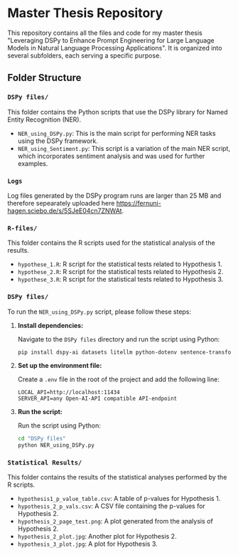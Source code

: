 # Master Thesis Repository

This repository contains all the files and code for my master thesis "Leveraging DSPy to Enhance Prompt Engineering for Large Language Models in Natural Language Processing Applications". It is organized into several subfolders, each serving a specific purpose.

## Folder Structure


### `DSPy files/`

This folder contains the Python scripts that use the DSPy library for Named Entity Recognition (NER).

*   `NER_using_DSPy.py`: This is the main script for performing NER tasks using the DSPy framework.
*   `NER_using_Sentiment.py`: This script is a variation of the main NER script, which incorporates sentiment analysis and was used for further examples.

### `Logs`

Log files generated by the DSPy program runs are larger than 25 MB and therefore sepearately uploaded here https://fernuni-hagen.sciebo.de/s/5SJeE04cn7ZNWAt.

### `R-files/`

This folder contains the R scripts used for the statistical analysis of the results.

*   `hypothese_1.R`: R script for the statistical tests related to Hypothesis 1.
*   `hypothese_2.R`: R script for the statistical tests related to Hypothesis 2.
*   `hypothese_3.R`: R script for the statistical tests related to Hypothesis 3.

### `DSPy files/`

To run the `NER_using_DSPy.py` script, please follow these steps:

1.  **Install dependencies:**

    Navigate to the `DSPy files` directory and run the script using Python:

    ```bash
    pip install dspy-ai datasets litellm python-dotenv sentence-transformers
    ```

2.  **Set up the environment file:**

    Create a `.env` file in the root of the project and add the following line:

    ```
    LOCAL_API=http://localhost:11434
    SERVER_API=any Open-AI-API compatible API-endpoint
    ```


3.  **Run the script:**

    Run the script using Python:

    ```bash
    cd "DSPy files"
    python NER_using_DSPy.py
    ```

### `Statistical Results/`

This folder contains the results of the statistical analyses performed by the R scripts.

*   `hypothesis1_p_value_table.csv`: A table of p-values for Hypothesis 1.
*   `hypothesis_2_p_vals.csv`: A CSV file containing the p-values for Hypothesis 2.
*   `hypothesis_2_page_test.png`: A plot generated from the analysis of Hypothesis 2.
*   `hypothesis_2_plot.jpg`: Another plot for Hypothesis 2.
*   `hypothesis_3_plot.jpg`: A plot for Hypothesis 3.
